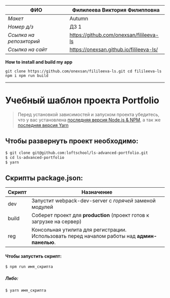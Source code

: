 ФИО | Филилеева Виктория Филипповна
--- | ---
*Макет* | Autumn
*Номер д/з* | ДЗ 1
*Ссылка на репозиторий* | https://github.com/onexsan/filileeva-ls 
*Ссылка на сайт* | https://onexsan.github.io/filileeva-ls/

**How to install and build my app**

`git clone https://github.com/onexsan/filileeva-ls.git
cd filileeva-ls
npm i
npm run build`

***

# Учебный шаблон проекта Portfolio

> Перед установкой зависимостей и запуском проекта убедитесь, что у вас установлена [последняя версия Node.js & NPM](https://nodejs.org/en/download/current/), а так же 
[последняя версия Yarn](https://yarnpkg.com/ru/docs/install)

##  Чтобы развернуть проект необходимо:
```sh
$ git clone git@github.com:loftschool/ls-advanced-portfolio.git
$ cd ls-advanced-portfolio
$ yarn
```

## Скрипты package.json:

| Скрипт | Назначение |
| ------ | ------ |
| dev | Запустит webpack-dev-server с _горячей_ заменой модулей |
| build | Соберет проект для **production** (проект готов к загрузке на сервер) |
| reg | Консольная утилита для регистрации. Использовать перед началом работы над **админ-панелью**. |

#### Чтобы запустить скрипт:
```sh
$ npm run имя_скрипта
```

##### Либо:
```sh
$ yarn имя_скрипта
```
